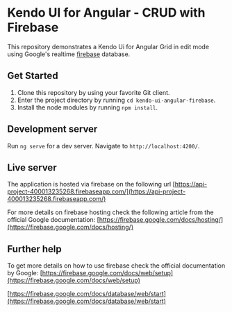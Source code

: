 # Kendo UI for Angular - CRUD with Firebase

This repository demonstrates a Kendo Ui for Angular Grid in edit mode using Google's realtime [firebase](https://firebase.google.com/) database. 

## Get Started

1. Clone this repository by using your favorite Git client.
2. Enter the project directory by running ```cd kendo-ui-angular-firebase```.
3. Install the node modules by running ```npm install```.

## Development server

Run `ng serve` for a dev server. Navigate to `http://localhost:4200/`.

## Live server
The application is hosted via firebase on the following url [https://api-project-400013235268.firebaseapp.com/](https://api-project-400013235268.firebaseapp.com/)

For more details on firebase hosting check the following article from the official Google documentation:
[https://firebase.google.com/docs/hosting/](https://firebase.google.com/docs/hosting/)

## Further help

To get more details on how to use firebase check the official documentation by Google:
[https://firebase.google.com/docs/web/setup](https://firebase.google.com/docs/web/setup)

[https://firebase.google.com/docs/database/web/start](https://firebase.google.com/docs/database/web/start)
